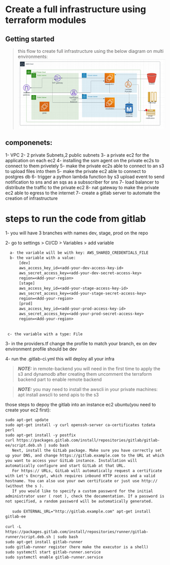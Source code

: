 # Create a full infrastructure using terraform modules 

## Getting started
> this flow to create full infrastructure using the below diagram on multi environments:
![alt architecture](https://github.com/sabreensalama/use-terraform-modules-to-create-full-infra/blob/main/diagram.jpeg)

## componenets:
1- VPC
2- 2 private Subnets,2 public subnets
3- a private ec2 for the application on each ec2
4- installing the ssm agent on the private ec2s to connect to them privetely
5- make the private ec2s able to connect to an s3 to upload files into them
5- make the private ec2 able to connect to postgres db 
6- trigger a python lambda function by s3 upload event to send notification to sns and an sqs as a subsscriber for sns
7- load balancer to distribute the traffic to the private ec2
8- nat gateway to make the private ec2 able to egress to the internet
7- create a gitlab server to automate the creation of infrastructure

# steps to run the code from gitlab
1- you will have 3 branches with names dev, stage, prod on the repo

2- go to settings > CI/CD > Variables > add variable 
  ```
    a- the variable will be with key: AWS_SHARED_CREDENTIALS_FILE 
    b- the variable with a value:
        [dev] 
        aws_access_key_id=<add-your-dev-access-key-id> 
        aws_secret_access_key=<add-your-dev-secret-access-key>
        region=<Add-your-region> 
        [stage] 
        aws_access_key_id=<add-your-stage-access-key-id> 
        aws_secret_access_key=<add-your-stage-secret-access-key> 
        region=<Add-your-region> 
        [prod] 
        aws_access_key_id=<add-your-prod-access-key-id> 
        aws_secret_access_key=<add-your-prod-secret-access-key> 
        region=<Add-your-region>   
     
        
   c- the variable with a type: File
   ```

3- in the providers.tf change the profile to match your branch, ex on dev environment profile should be dev

4- run the .gitlab-ci.yml this will deploy all your infra
 > **_NOTE:_**  in remote-backend you will need in the first time to apply  the s3 and dynamodb after creating them uncomment the terraform backend part to enable remote backend  <br>
 
 > **_NOTE:_**  you may need to install the awscli in your private machines: apt install awscli to send apis to the s3 <br>
 
those steps to depoy the gitlab into an instance ec2 ubuntu(you need to create your ec2 first):
 ```
sudo apt-get update
sudo apt-get install -y curl openssh-server ca-certificates tzdata perl
sudo apt-get install -y postfix
curl https://packages.gitlab.com/install/repositories/gitlab/gitlab-ee/script.deb.sh | sudo bash
    Next, install the GitLab package. Make sure you have correctly set up your DNS, and change https://gitlab.example.com to the URL at which you want to access your GitLab instance. Installation will automatically configure and start GitLab at that URL.
    For https:// URLs, GitLab will automatically request a certificate with Let's Encrypt, which requires inbound HTTP access and a valid hostname. You can also use your own certificate or just use http:// (without the s ).
    If you would like to specify a custom password for the initial administrator user ( root ), check the documentation. If a password is not specified, a random password will be automatically generated.

    sudo EXTERNAL_URL="http://gitlab.example.com" apt-get install gitlab-ee

curl -L https://packages.gitlab.com/install/repositories/runner/gitlab-runner/script.deb.sh | sudo bash
sudo apt-get install gitlab-runner
sudo gitlab-runner register (here make the executor is a shell)
sudo systemctl start gitlab-runner.service
sudo systemctl enable gitlab-runner.service
 ```



    



